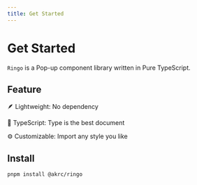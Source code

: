```yaml
---
title: Get Started
---
```


# Get Started

`Ringo` is a Pop-up component library written in Pure TypeScript.

## Feature

🪶 Lightweight: No dependency

💪 TypeScript: Type is the best document

⚙️ Customizable: Import any style you like

## Install

```bash
pnpm install @akrc/ringo
```

